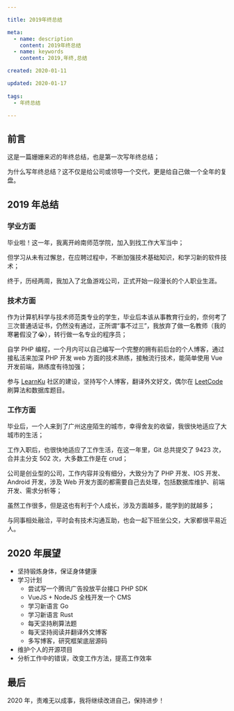 ```yaml
---

title: 2019年终总结

meta:
  - name: description
    content: 2019年终总结
  - name: keywords
    content: 2019,年终,总结

created: 2020-01-11

updated: 2020-01-17
 
tags:
  - 年终总结

---
```


## 前言

这是一篇姗姗来迟的年终总结，也是第一次写年终总结；

为什么写年终总结？这不仅是给公司或领导一个交代，更是给自己做一个全年的复盘。

## 2019 年总结

### 学业方面

毕业啦！这一年，我离开岭南师范学院，加入到找工作大军当中；

但学习从未有过懈怠，在应聘过程中，不断加强技术基础知识，和学习新的软件技术；

终于，历经两周，我加入了北鱼游戏公司，正式开始一段漫长的个人职业生涯。

### 技术方面

作为计算机科学与技术师范类专业的学生，毕业后本该从事教育行业的，奈何考了三次普通话证书，仍然没有通过，正所谓“事不过三”，我放弃了做一名教师（我的寒暑假没了:sob:），转行做一名专业的程序员；

自学 PHP 编程，一个月内可以自己编写一个完整的拥有前后台的个人博客，通过接私活来加深 PHP 开发 web 方面的技术熟练，接触流行技术，能简单使用 Vue 开发前端，熟练度有待加强；

参与 [LearnKu](https://learnku.com/) 社区的建设，坚持写个人博客，翻译外文好文，偶尔在 [LeetCode](https://leetcode-cn.com/) 刷算法和数据库题目。

### 工作方面

毕业后，一个人来到了广州这座陌生的城市，幸得舍友的收留，我很快地适应了大城市的生活；

工作入职后，也很快地适应了工作生活，在这一年里，Git 总共提交了 9423 次，合并主分支 502 次，大多数工作是在 crud；

公司是创业型的公司，工作内容并没有细分，大致分为了 PHP 开发、IOS 开发、Android 开发，涉及 Web 开发方面的都需要自己去处理，包括数据库维护、前端开发、需求分析等；

虽然工作很多，但是这也有利于个人成长，涉及方面越多，能学到的就越多；

与同事相处融洽，平时会有技术沟通互助，也会一起下班坐公交，大家都很平易近人。

## 2020 年展望

- 坚持锻炼身体，保证身体健康
- 学习计划
  - 尝试写一个腾讯广告投放平台接口 PHP SDK
  - VueJS + NodeJS 全栈开发一个 CMS
  - 学习新语言 Go
  - 学习新语言 Rust
  - 每天坚持刷算法题
  - 每天坚持阅读并翻译外文博客
  - 多写博客，研究框架底层源码
- 维护个人的开源项目
- 分析工作中的错误，改变工作方法，提高工作效率

## 最后

2020 年，责难无以成事，我将继续改进自己，保持进步！
